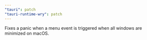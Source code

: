 ```yaml
---
"tauri": patch
"tauri-runtime-wry": patch
---
```


Fixes a panic when a menu event is triggered when all windows are minimized on macOS.

